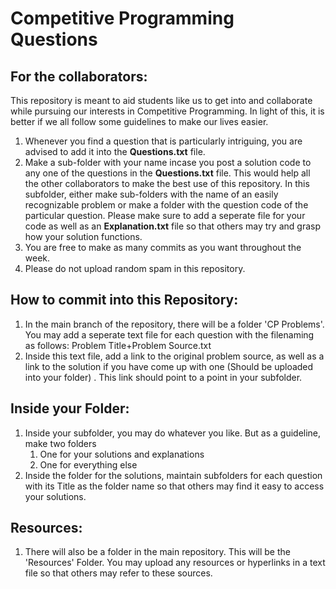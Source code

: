 # Competitive Programming Questions

## For the collaborators:
This repository is meant to aid students like us to get into and collaborate while pursuing our interests in Competitive Programming. In light of this, it is better if we all follow some guidelines to make our lives easier.

1. Whenever you find a question that is particularly intriguing, you are advised to add it into the **Questions.txt** file.
2. Make a sub-folder with your name incase you post a solution code to any one of the questions in the **Questions.txt** file. This would help all the other collaborators to make the best use of this repository. In this subfolder, either make sub-folders with the name of an easily recognizable problem or make a folder with the question code of the particular question. Please make sure to add a seperate file for your code as well as an **Explanation.txt** file so that others may try and grasp how your solution functions.
3. You are free to make as many commits as you want throughout the week. 
4. Please do not upload random spam in this repository.

## How to commit into this Repository:

1. In the main branch of the repository, there will be a folder 'CP Problems'. You may add a seperate text file for each question with the filenaming as follows: Problem Title+Problem Source.txt
2. Inside this text file, add a link to the original problem source, as well as a link to the solution if you have come up with one (Should be uploaded into your folder) . This link should point to a point in your subfolder.

## Inside your Folder:

1. Inside your subfolder, you may do whatever you like. But as a guideline, make two folders
	1. One for your solutions and explanations
	2. One for everything else
2. Inside the folder for the solutions, maintain subfolders for each question with its Title as the folder name so that others may find it easy to access your solutions.

## Resources:

1. There will also be a folder in the main repository. This will be the 'Resources' Folder. You may upload any resources or hyperlinks in a text file so that others may refer to these sources.